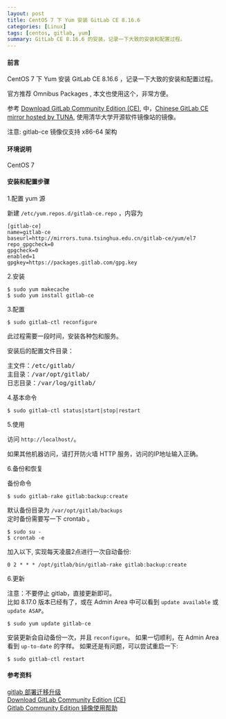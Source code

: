 ```yaml
---
layout: post
title: CentOS 7 下 Yum 安装 GitLab CE 8.16.6
categories: [Linux]
tags: [centos, gitlab, yum]
summary: GitLab CE 8.16.6 的安装，记录一下大致的安装和配置过程。
---
```

#### 前言
CentOS 7 下 Yum 安装 GitLab CE 8.16.6 ，记录一下大致的安装和配置过程。

官方推荐 Omnibus Packages , 本文也使用这个，非常方便。

参考 [Download GitLab Community Edition (CE)][2], 中，[Chinese GitLab CE mirror hosted by TUNA][3], 使用清华大学开源软件镜像站的镜像。

注意: gitlab-ce 镜像仅支持 x86-64 架构

#### 环境说明
CentOS 7

#### 安装和配置步骤
1.配置 yum 源

新建 `/etc/yum.repos.d/gitlab-ce.repo` ，内容为

	[gitlab-ce]
	name=gitlab-ce
	baseurl=http://mirrors.tuna.tsinghua.edu.cn/gitlab-ce/yum/el7
	repo_gpgcheck=0
	gpgcheck=0
	enabled=1
	gpgkey=https://packages.gitlab.com/gpg.key

2.安装

	$ sudo yum makecache
	$ sudo yum install gitlab-ce

3.配置

	$ sudo gitlab-ctl reconfigure

此过程需要一段时间，安装各种包和服务。

安装后的配置文件目录：

<pre>
主文件：/etc/gitlab/
主目录：/var/opt/gitlab/
日志目录：/var/log/gitlab/
</pre>

4.基本命令

	$ sudo gitlab-ctl status|start|stop|restart

5.使用

访问 `http://localhost/`。

如果其他机器访问，请打开防火墙 HTTP 服务，访问的IP地址输入正确。

6.备份和恢复

备份命令

	$ sudo gitlab-rake gitlab:backup:create

默认备份目录为 `/var/opt/gitlab/backups`  
定时备份需要写一下 crontab 。

	$ sudo su -  
	$ crontab -e  

加入以下, 实现每天凌晨2点进行一次自动备份:

	0 2 * * * /opt/gitlab/bin/gitlab-rake gitlab:backup:create

6.更新

注意：不要停止 gitlab，直接更新即可。  
比如 8.17.0 版本已经有了，或在 Admin Area 中可以看到 `update available` 或 `update ASAP`。

	$ sudo yum update gitlab-ce

安装更新会自动备份一次，并且 `reconfigure`。  如果一切顺利，在 Admin Area 看到 `up-to-date` 的字样。
如果还是有问题，可以尝试重启一下:

	$ sudo gitlab-ctl restart

#### 参考资料
[gitlab 部署迁移升级][1]  
[Download GitLab Community Edition (CE)][2]  
[Gitlab Community Edition 镜像使用帮助][3]
 
[1]: http://runningyongboy.blog.51cto.com/8234857/1839330
[2]: https://about.gitlab.com/downloads/
[3]: https://mirror.tuna.tsinghua.edu.cn/help/gitlab-ce/
